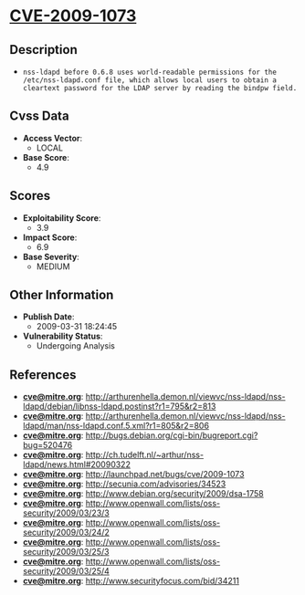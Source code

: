 
# [CVE-2009-1073](http://arthurenhella.demon.nl/viewvc/nss-ldapd/nss-ldapd/debian/libnss-ldapd.postinst?r1=795&r2=813)

## Description

- `nss-ldapd before 0.6.8 uses world-readable permissions for the /etc/nss-ldapd.conf file, which allows local users to obtain a cleartext password for the LDAP server by reading the bindpw field.`

## Cvss Data

- **Access Vector**:
  - LOCAL
- **Base Score**:
  - 4.9

## Scores

- **Exploitability Score**:
  - 3.9
- **Impact Score**:
  - 6.9
- **Base Severity**:
  - MEDIUM

## Other Information

- **Publish Date**:
  - 2009-03-31 18:24:45
- **Vulnerability Status**:
  - Undergoing Analysis

## References

- **cve@mitre.org**: http://arthurenhella.demon.nl/viewvc/nss-ldapd/nss-ldapd/debian/libnss-ldapd.postinst?r1=795&r2=813
- **cve@mitre.org**: http://arthurenhella.demon.nl/viewvc/nss-ldapd/nss-ldapd/man/nss-ldapd.conf.5.xml?r1=805&r2=806
- **cve@mitre.org**: http://bugs.debian.org/cgi-bin/bugreport.cgi?bug=520476
- **cve@mitre.org**: http://ch.tudelft.nl/~arthur/nss-ldapd/news.html#20090322
- **cve@mitre.org**: http://launchpad.net/bugs/cve/2009-1073
- **cve@mitre.org**: http://secunia.com/advisories/34523
- **cve@mitre.org**: http://www.debian.org/security/2009/dsa-1758
- **cve@mitre.org**: http://www.openwall.com/lists/oss-security/2009/03/23/3
- **cve@mitre.org**: http://www.openwall.com/lists/oss-security/2009/03/24/2
- **cve@mitre.org**: http://www.openwall.com/lists/oss-security/2009/03/25/3
- **cve@mitre.org**: http://www.openwall.com/lists/oss-security/2009/03/25/4
- **cve@mitre.org**: http://www.securityfocus.com/bid/34211
